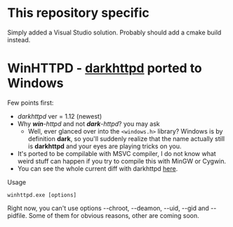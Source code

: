 # This repository specific

Simply added a Visual Studio solution. Probably should add a cmake build instead.



# WinHTTPD - [darkhttpd](https://unix4lyfe.org/darkhttpd/) ported to Windows 

Few points first:
* _darkhttpd_ ver = 1.12 (newest)
* Why _**win**-httpd_ and not _**dark**-httpd_? you may ask
    - Well, ever glanced over into the ```<windows.h>``` library? Windows is by definition **dark**, so you'll suddenly realize that the name actually still is **darkhttpd** and your eyes are playing tricks on you.
* It's ported to be compilable with MSVC compiler, I do not know what weird stuff can happen if you try to compile this with MinGW or Cygwin.
* You can see the whole current diff with darkhttpd [here](util/portdiff.md).

Usage
```batch
winhttpd.exe [options]
```

Right now, you can't use options --chroot, --deamon, --uid, --gid and --pidfile. Some of them for obvious reasons, other are coming soon.
